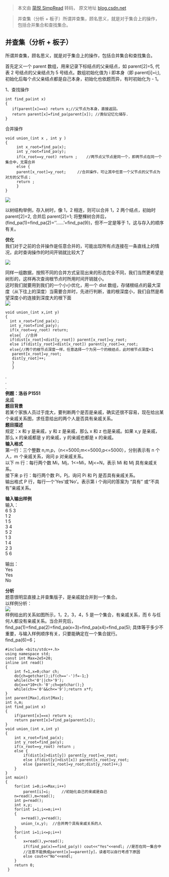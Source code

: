 > 本文由 [简悦 SimpRead](http://ksria.com/simpread/) 转码， 原文地址 [blog.csdn.net](https://blog.csdn.net/whilt_hand/article/details/114361339)

> 并查集（分析 + 板子）所谓并查集，顾名思义，就是对于集合上的操作，包括合并集合和查找集合。

并查集（分析 + 板子）
------------

所谓并查集，顾名思义，就是对于集合上的操作，包括合并集合和查找集合。

首先定义一个 parent 数组，用来记录下标结点的父亲结点，如 parent[2]=5, 代表 2 号结点的父亲结点为 5 号结点。数组初始化值为 i 即本身（即 parent[i]=i;), 初始化后每个点父亲结点都是自己本身，初始化也依题而异，有时初始化为 - 1。

1、查找操作

```
int find_pa(int x)
{
   if(parent[x]==x) return x;//父节点为本身，直接返回。
   return parent[x]=find_pa(parent[x]); //类似记忆化储存.
}
```

合并操作

```
void union_(int x , int y )
{
     int x_root=find_pa(x);
     int y_root=find_pa(y);
     if(x_root==y_root) return ;    //两节点父节点是同一个，即两节点在同一个集合中，无需合并
     else {
     parent[x_root]=y_root;     //合并操作，可让其中任意一个父节点的父节点为对方的父节点；
     return ;
     }
}
```

![](https://img-blog.csdnimg.cn/20210304104649337.png?x-oss-process=image/watermark,type_ZmFuZ3poZW5naGVpdGk,shadow_10,text_aHR0cHM6Ly9ibG9nLmNzZG4ubmV0L3doaWx0X2hhbmQ=,size_16,color_FFFFFF,t_70#pic_center)

以树结构举例，存入树时，像 1，2 相连，则可以合并 1，2 两个结点，初始时 parent[2]=2, 合并后 parent[2]=1; 将整棵树合并后，(find_pa(1)=find_pa(2)=’’……’=find_pa(9))，但不一定是等于 1，这与存入的顺序有关。

**优化**  
我们对于之前的合并操作是任意合并的，可能出现所有点连接在一条直线上的情况，此时查询操作的时间开销就比较大了

![](https://img-blog.csdnimg.cn/20210305112933699.png?x-oss-process=image/watermark,type_ZmFuZ3poZW5naGVpdGk,shadow_10,text_aHR0cHM6Ly9ibG9nLmNzZG4ubmV0L3doaWx0X2hhbmQ=,size_16,color_FFFFFF,t_70#pic_center)

同样一组数据，按照不同的合并方式呈现出来的形态完全不同，我们当然更希望是树形的，这样再次查询根节点时所用时间开销就小。  
这时我们就要用到我们的一个小小优化，用一个 dist 数组，存储根结点的最大深度（从下往上的深度）当需要合并时，先进行判断，谁的根深度小，我们自然是希望深度小的连接到深度大的根下面  
![](https://img-blog.csdnimg.cn/20210305155953153.png?x-oss-process=image/watermark,type_ZmFuZ3poZW5naGVpdGk,shadow_10,text_aHR0cHM6Ly9ibG9nLmNzZG4ubmV0L3doaWx0X2hhbmQ=,size_16,color_FFFFFF,t_70#pic_center)

```
void union_(int x,int y)
{
  int x_root=find_pa(x);
  int y_root=find_pa(y);
  if(x_root==y_root) return;
  else{  //合并
  if(dist[x_root]<dist[y_root]) parent[x_root]=y_root;
  else if(dist[y_root]<dist[x_root]) parent[y_root]=x_root;
  else{//两个的根节点深度一样，任意选择一个为另一个的根结点，此时根节点深度+1
   parent[x_root]=y_root;
   dist[y_root]++;
   }
   }
```

.  
.  
.  
**例题：洛谷 P1551**  
[亲戚](https://www.luogu.com.cn/problem/P1551)  
**题目背景**  
若某个家族人员过于庞大，要判断两个是否是亲戚，确实还很不容易，现在给出某个亲戚关系图，求任意给出的两个人是否具有亲戚关系。  
**题目描述**  
规定：x 和 y 是亲戚，y 和 z 是亲戚，那么 x 和 z 也是亲戚。如果 x,y 是亲戚，那么 x 的亲戚都是 y 的亲戚，y 的亲戚也都是 x 的亲戚。  
**输入格式**  
第一行：三个整数 n,m,p，（n<=5000,m<=5000,p<=5000），分别表示有 n 个人，m 个亲戚关系，询问 p 对亲戚关系。  
以下 m 行：每行两个数 Mi，Mj，1<=Mi，Mj<=N，表示 Mi 和 Mj 具有亲戚关系。  
接下来 p 行：每行两个数 Pi，Pj，询问 Pi 和 Pj 是否具有亲戚关系。  
输出格式 P 行，每行一个’Yes’或’No’。表示第 i 个询问的答案为 “具有” 或“不具有”亲戚关系。

**输入输出样例**  
输入：  
6 5 3  
1 2  
1 5  
3 4  
5 2  
1 3  
1 4  
2 3  
5 6

输出：  
Yes  
Yes  
No

**分析**  
题意很明显直接上并查集版子，是亲戚就合并到一个集合。  
以样例分析：  
![](https://img-blog.csdnimg.cn/20210304112057324.png?x-oss-process=image/watermark,type_ZmFuZ3poZW5naGVpdGk,shadow_10,text_aHR0cHM6Ly9ibG9nLmNzZG4ubmV0L3doaWx0X2hhbmQ=,size_16,color_FFFFFF,t_70#pic_center)  
样例给出的关系如图所示，1，2，3，4，5 是一个集合，有亲戚关系，而 6 与任何人都没有亲戚关系。当合并完后，find_pa(1)=find_pa(2)=find_pa(x=3)=find_pa(x4)=find_pa(5); 具体等于多少不重要，与输入样例顺序有关，只要能确定在一个集合就行。  
find_pa(6)=6；

```
#include <bits/stdc++.h>
using namespace std;
const int Max=2e5+20;
inline int read()
{
    int f=1,x=0;char ch;
    do{ch=getchar();if(ch=='-')f=-1;}
    while(ch<'0'||ch>'9');
    do{x=x*10+ch-'0';ch=getchar();}
    while(ch>='0'&&ch<='9');return x*f;
}
int parent[Max],dist[Max];
int n,m;
int find_pa(int x)
{
    if(parent[x]==x) return x;
    return parent[x]=find_pa(parent[x]);
}
void union_(int x,int y)
{
    int x_root=find_pa(x);
    int y_root=find_pa(y);
    if(x_root==y_root) return ;
    else {
        if(dist[x]>dist[y]) parent[y_root]=x_root;
        else if(dist[y]>dist[x]) parent[x_root]=y_root;
        else {parent[x_root]=y_root;dist[y_root]++;}
    }
}
int main()
{
    for(int i=0;i<=Max;i++)
        parent[i]=i;     //初始化自己的亲戚是自己
    n=read(),m=read();
    int p=read();
    int x,y;
    for(int i=1;i<=m;i++)
    {
       x=read(),y=read();
       union_(x,y);  //合并两个具有亲戚关系的人
    }
    for(int i=1;i<=p;i++)
    {
        x=read(),y=read();
        if(find_pa(x)==find_pa(y)) cout<<"Yes"<<endl; //是否在同一集合中
        //注意不能换成parent[x]==parent[y]，读者可以自行考虑下原因
        else cout<<"No"<<endl;
    }
    return 0;
 }
```